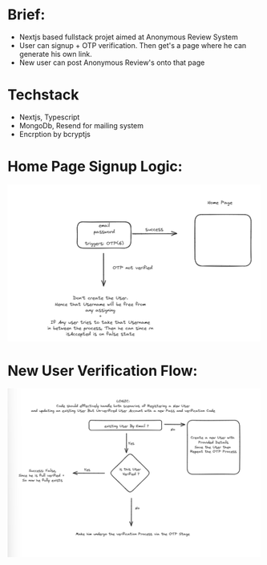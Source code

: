 # Brief:

- Nextjs based fullstack projet aimed at Anonymous Review System
- User can signup + OTP verification. Then get's a page where he can generate his own link.
- New user can post Anonymous Review's onto that page

# Techstack

- Nextjs, Typescript
- MongoDb, Resend for mailing system
- Encrption by bcryptjs

# Home Page Signup Logic:

![alt text](image-1.png)

# New User Verification Flow:

![alt text](image.png)

